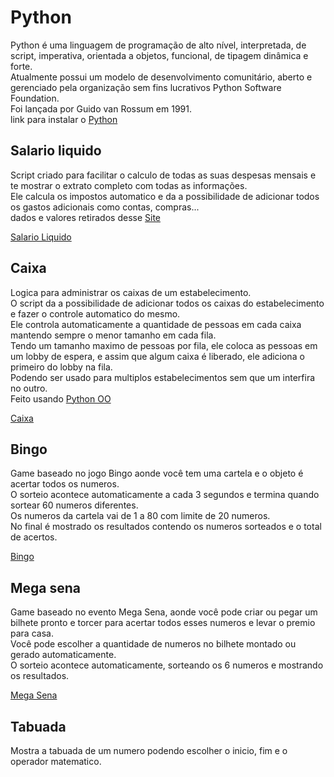 # Python

Python é uma linguagem de programação de alto nível, interpretada, de script, imperativa, orientada a objetos, funcional, de tipagem dinâmica e forte.<br />
Atualmente possui um modelo de desenvolvimento comunitário, aberto e gerenciado pela organização sem fins lucrativos Python Software Foundation.<br />
Foi lançada por Guido van Rossum em 1991.<br />
link para instalar o [Python](https://www.python.org/downloads/windows/)

## Salario liquido

Script criado para facilitar o calculo de todas as suas despesas mensais e te mostrar o extrato completo com todas as informações.<br />
Ele calcula os impostos automatico e da a possibilidade de adicionar todos os gastos adicionais como contas, compras...<br />
dados e valores retirados desse [Site](https://www.btgpactualdigital.com/blog/imposto/tudo-sobre-imposto-de-renda)

[Salario Liquido](https://github.com/brunohendias/Python/blob/master/salario.py)

## Caixa

Logica para administrar os caixas de um estabelecimento. <br>
O script da a possibilidade de adicionar todos os caixas do estabelecimento e fazer o controle automatico do mesmo. <br>
Ele controla automaticamente a quantidade de pessoas em cada caixa mantendo sempre o menor tamanho em cada fila. <br>
Tendo um tamanho maximo de pessoas por fila, ele coloca as pessoas em um lobby de espera, e assim que algum caixa é liberado, ele adiciona o primeiro do lobby na fila. <br>
Podendo ser usado para multiplos estabelecimentos sem que um interfira no outro. <br>
Feito usando [Python OO](https://docs.python.org/pt-br/3/tutorial/classes.html)

[Caixa](https://github.com/brunohendias/Python/blob/master/caixa.py)

## Bingo

Game baseado no jogo Bingo aonde você tem uma cartela e o objeto é acertar todos os numeros.<br />
O sorteio acontece automaticamente a cada 3 segundos e termina quando sortear 60 numeros diferentes.<br />
Os numeros da cartela vai de 1 a 80 com limite de 20 numeros.<br />
No final é mostrado os resultados contendo os numeros sorteados e o total de acertos.

[Bingo](https://github.com/brunohendias/Python/blob/master/minijogos/Bingo.py)

## Mega sena

Game baseado no evento Mega Sena, aonde você pode criar ou pegar um bilhete pronto e torcer para acertar todos esses numeros e levar o premio para casa.<br />
Você pode escolher a quantidade de numeros no bilhete montado ou gerado automaticamente.<br />
O sorteio acontece automaticamente, sorteando os 6 numeros e mostrando os resultados.

[Mega Sena](https://github.com/brunohendias/Python/blob/master/minijogos/MegaSena.py)

## Tabuada

Mostra a tabuada de um numero podendo escolher o inicio, fim e o operador matematico.